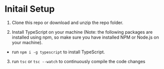 # Initail Setup
1. Clone this repo or download and unzip the repo folder.

2. Install TypeScript on your machine (Note: the following packages are installed using npm, so make sure you have installed NPM or Node.js on your machine).

- run `npm i -g typescript` to install TypeScript.


3. run `tsc` or `tsc --watch` to continuously compile the code changes